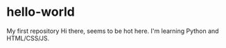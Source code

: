 # hello-world
My first repository
Hi there, seems to be hot here. 
I'm learning Python and HTML/CSS/JS.
